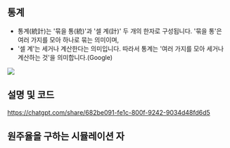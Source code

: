 ## 통계
- 통계(統計)는 '묶을 통(統)'과 '셀 계(計)' 두 개의 한자로 구성됩니다. '묶을 통'은 여러 가지를 모아 하나로 묶는 의미이며,
- '셀 계'는 세거나 계산한다는 의미입니다. 따라서 통계는 '여러 가지를 모아 세거나 계산하는 것'을 의미합니다.(Google)

<img src='https://images.unsplash.com/photo-1610029795220-e5afca4dc7ba?w=500&auto=format&fit=crop&q=60&ixlib=rb-4.1.0&ixid=M3wxMjA3fDB8MHxzZWFyY2h8Mnx8bGlnaHRob3VzZXxlbnwwfHwwfHx8MA%3D%3D'>

## 설명 및 코드
https://chatgpt.com/share/682be091-fe1c-800f-9242-9034d48fd6d5 

## 원주율을 구하는 시뮬레이션 자
